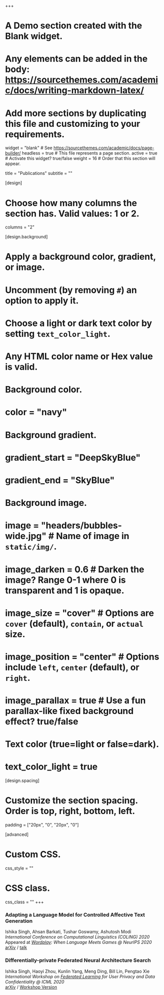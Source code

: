 +++
# A Demo section created with the Blank widget.
# Any elements can be added in the body: https://sourcethemes.com/academic/docs/writing-markdown-latex/
# Add more sections by duplicating this file and customizing to your requirements.

widget = "blank"  # See https://sourcethemes.com/academic/docs/page-builder/
headless = true  # This file represents a page section.
active = true  # Activate this widget? true/false
weight = 16  # Order that this section will appear.

title = "Publications"
subtitle = ""

[design]
  # Choose how many columns the section has. Valid values: 1 or 2.
  columns = "2"

[design.background]
  # Apply a background color, gradient, or image.
  #   Uncomment (by removing `#`) an option to apply it.
  #   Choose a light or dark text color by setting `text_color_light`.
  #   Any HTML color name or Hex value is valid.

  # Background color.
  # color = "navy"
  
  # Background gradient.
  # gradient_start = "DeepSkyBlue"
  # gradient_end = "SkyBlue"
  
  # Background image.
  # image = "headers/bubbles-wide.jpg"  # Name of image in `static/img/`.
  # image_darken = 0.6  # Darken the image? Range 0-1 where 0 is transparent and 1 is opaque.
  # image_size = "cover"  #  Options are `cover` (default), `contain`, or `actual` size.
  # image_position = "center"  # Options include `left`, `center` (default), or `right`.
  # image_parallax = true  # Use a fun parallax-like fixed background effect? true/false

  # Text color (true=light or false=dark).
  # text_color_light = true

[design.spacing]
  # Customize the section spacing. Order is top, right, bottom, left.
  padding = ["20px", "0", "20px", "0"]

[advanced]
 # Custom CSS. 
 css_style = ""
 
 # CSS class.
 css_class = ""
+++

### Adapting a Language Model for Controlled Affective Text Generation
Ishika Singh, Ahsan Barkati, Tushar Goswamy, Ashutosh Modi <br />
<i>International Conference on Computational Linguistics (COLING) 2020</i> <br />
Appeared at <i>[Wordplay](https://wordplay-workshop.github.io/modern/#accepted_papers): When Language Meets Games @ NeurIPS 2020</i> <br />
[arXiv](http://arxiv.org/abs/2011.04000) / [talk](https://www.youtube.com/watch?v=gY4cBfrtg5c)

### Differentially-private Federated Neural Architecture Search
Ishika Singh, Haoyi Zhou, Kunlin Yang, Meng Ding, Bill Lin, Pengtao Xie <br />
<i>International Workshop on [Federated Learning](http://federated-learning.org/fl-icml-2020/) for User Privacy and Data Confidentiality @ ICML 2020</i> <br />
[arXiv](https://arxiv.org/abs/2006.10559) / [Workshop Version](https://ishikasingh.github.io/files/fl_icml2020workshop_FNAS.pdf)

